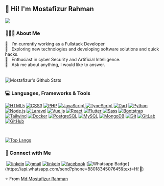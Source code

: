 ## :wave: Hi! I'm Mostafizur Rahman

![](https://komarev.com/ghpvc/?username=MdMostaFizurRahaman)

### 👨🏻‍💻 About Me

<div>🔭 &nbsp; I’m currently working as a Fullstack Developer</div>
<div>🤔 &nbsp; Exploring new technologies and developing software solutions and quick hacks.</div>
<div>🌱 &nbsp; Enthusiast in cyber Security and Artificial Intelligence.</div>
<div>💬 &nbsp; Ask me about anything, I would like to answer.</div>

</br>
</br>

<img align="center" src="https://github-readme-stats.vercel.app/api?username=MdMostaFizurRahaman&include_all_commits=true&count_private=true&show_icons=true&line_height=20&title_color=7A7ADB&icon_color=2234AE&text_color=D3D3D3&bg_color=0,000000,130F40" alt="Mostafizur's Github Stats">

<br>

### :computer: Languages, Frameworks & Tools

[![HTML5](https://img.shields.io/badge/-HTML5-E34F26?style=flat&logo=html5&logoColor=white&link=https://github.com/MdMostaFizurRahaman)](https://github.com/MdMostaFizurRahaman) [![CSS3](https://img.shields.io/badge/-CSS3-1572B6?style=flat&logo=css3&link=https://github.com/MdMostaFizurRahaman)](https://github.com/MdMostaFizurRahaman) [![PHP](https://img.shields.io/badge/-PHP-black?style=flat&logo=PHP&link=https://github.com/MdMostaFizurRahaman)](https://github.com/MdMostaFizurRahaman) [![JavaScript](https://img.shields.io/badge/-JavaScript-black?style=flat&logo=javascript&link=https://github.com/MdMostaFizurRahaman)](https://github.com/MdMostaFizurRahaman) [![TypeScript](https://img.shields.io/badge/-TypeScript-black?style=flat&logo=typescript&link=https://github.com/MdMostaFizurRahaman)](https://github.com/MdMostaFizurRahaman) [![Dart](https://img.shields.io/badge/-Dart-0175C2?style=flat&logo=dart&link=https://github.com/MdMostaFizurRahaman)](https://github.com/MdMostaFizurRahaman) [![Python](https://img.shields.io/badge/-Python-black?style=flat&logo=Python&link=https://github.com/MdMostaFizurRahaman)](https://github.com/MdMostaFizurRahaman)
[![Node.js](https://img.shields.io/badge/-Node.js-3C873A?style=flat&logo=Node.js&logoColor=white&link=https://github.com/MdMostaFizurRahaman)](https://github.com/MdMostaFizurRahaman) [![Laravel](https://img.shields.io/badge/-Laravel-black?style=flat&logo=Laravel&link=https://github.com/MdMostaFizurRahaman)](https://github.com/MdMostaFizurRahaman) [![Vue.js](https://img.shields.io/badge/-Vue.js-black?style=flat&logo=Vue.js&link=https://github.com/MdMostaFizurRahaman)](https://github.com/MdMostaFizurRahaman) [![React](https://img.shields.io/badge/-React.js-black?style=flat&logo=react&link=https://github.com/MdMostaFizurRahaman)](https://github.com/MdMostaFizurRahaman) [![Flutter](https://img.shields.io/badge/-Flutter-02569B?style=flat&logo=flutter&link=https://github.com/MdMostaFizurRahaman)](https://github.com/MdMostaFizurRahaman) [![Sass](https://img.shields.io/badge/-Sass-%23CC6699?style=flat&logo=sass&logoColor=white&link=https://github.com/MdMostaFizurRahaman)](https://github.com/MdMostaFizurRahaman) [![Bootstrap](https://img.shields.io/badge/-Bootstrap-563D7C?style=flat&logo=bootstrap&link=https://github.com/MdMostaFizurRahaman)](https://github.com/MdMostaFizurRahaman) [![Tailwind](https://img.shields.io/badge/-Tailwind-black?style=flat&logo=tailwindcss&link=https://github.com/MdMostaFizurRahaman)](https://github.com/MdMostaFizurRahaman)
[![Docker](https://img.shields.io/badge/-Docker-black?style=flat&logo=docker&link=https://github.com/MdMostaFizurRahaman)](https://github.com/MdMostaFizurRahaman) [![PostgreSQL](https://img.shields.io/badge/-PostgreSQL-336791?style=flat&logo=postgresql&logoColor=white&link=https://github.com/MdMostaFizurRahaman)](https://github.com/MdMostaFizurRahaman) [![MySQL](https://img.shields.io/badge/-MySQL-black?style=flat&logo=mysql&link=https://github.com/MdMostaFizurRahaman)](https://github.com/MdMostaFizurRahaman) [![MongoDB](https://img.shields.io/badge/-MongoDB-black?style=flat&logo=MongoDB&link=https://github.com/MdMostaFizurRahaman)](https://github.com/MdMostaFizurRahaman) [![Git](https://img.shields.io/badge/-Git-black?style=flat&logo=git&link=https://github.com/MdMostaFizurRahaman)](https://github.com/MdMostaFizurRahaman) [![GitLab](https://img.shields.io/badge/-GitLab-FCA121?style=flat&logo=gitlab&link=https://github.com/MdMostaFizurRahaman)](https://gitlab.com/MdMostaFizurRahaman) [![GitHub](https://img.shields.io/badge/-GitHub-181717?style=flat&logo=github&link=https://github.com/MdMostaFizurRahaman)](https://github.com/MdMostaFizurRahaman)

</br>

[![Top Langs](https://github-readme-stats.vercel.app/api/top-langs/?username=MdMostaFizurRahaman&layout=compact&text_color=daf7dc&bg_color=151515)](https://github.com/MdMostaFizurRahaman/github-readme-stats)

### :handshake: Connect with Me

&nbsp;[![linkein](https://img.shields.io/badge/-Twitter-00acee?style=flat-square&logo=Twitter&logoColor=white&link=https://www.Twitter.com/in/luiz-carlos-abbott-galvão-neto-21a93b148/)](https://twitter.com/MdMosta49832065) [![gmail](https://img.shields.io/badge/-Gmail-c14438?style=flat-square&logo=Gmail&logoColor=white&link=mailto:luiz7401@gmail.com)](mailto:mostafizurhimself@gmail.com) [![linkein](https://img.shields.io/badge/-LinkedIn-blue?style=flat-square&logo=Linkedin&logoColor=white&link=https://www.linkedin.com/in/luiz-carlos-abbott-galvão-neto-21a93b148/)](https://www.linkedin.com/in/md-mostafizur-rahman-846823202/) [![facebook](https://img.shields.io/badge/-Facebook-1778F2?style=flat-square&logo=facebook&logoColor=white&link=https://www.facebook.com/in/luiz-carlos-abbott-galvão-neto-21a93b148/)](https://www.facebook.com/ahmed.shakil.75839) [![Whatsapp Badge](https://img.shields.io/badge/-Whatsapp-4CA143?style=flat-square&labelColor=4CA143&logo=whatsapp&logoColor=white&link=https://api.whatsapp.com/send?phone=8801834507645&text=Hi!)](https://api.whatsapp.com/send?phone=8801834507645&text=Hi!🖖)

:star: From [Md Mostafizur Rahman](https://github.com/MdMostaFizurRahaman)
